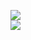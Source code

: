 [![](https://img.shields.io/badge/Made%20With-Github%20Spray-lightgrey.svg?style=for-the-badge&logo=github)](https://github.com/Annihil/github-spray#587)  
[![](https://i.imgur.com/2DrTn0Z.gif)](https://github.com/Annihil/github-spray)